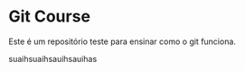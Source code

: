 # Git Course

Este é um repositório teste para ensinar como o git funciona.

suaihsuaihsauihsauihas
